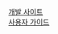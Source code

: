 [개발 사이트](https://coding-factory.tistory.com/category/Mobile/Android)   
[사용자 가이드](https://developer.android.com/studio/intro?hl=ko)
